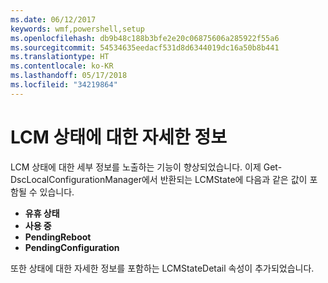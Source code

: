 ```yaml
---
ms.date: 06/12/2017
keywords: wmf,powershell,setup
ms.openlocfilehash: db9b48c188b3bfe2e20c06875606a285922f55a6
ms.sourcegitcommit: 54534635eedacf531d8d6344019dc16a50b8b441
ms.translationtype: HT
ms.contentlocale: ko-KR
ms.lasthandoff: 05/17/2018
ms.locfileid: "34219864"
---
```

# <a name="detailed-information-about-lcm-state"></a>LCM 상태에 대한 자세한 정보

LCM 상태에 대한 세부 정보를 노출하는 기능이 향상되었습니다. 이제 Get-DscLocalConfigurationManager에서 반환되는 LCMState에 다음과 같은 값이 포함될 수 있습니다.

* **유휴 상태**
* **사용 중**
* **PendingReboot**
* **PendingConfiguration**

또한 상태에 대한 자세한 정보를 포함하는 LCMStateDetail 속성이 추가되었습니다.
